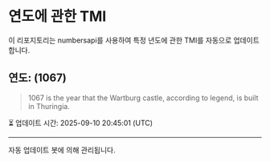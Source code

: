 
# 연도에 관한 TMI

이 리포지토리는 numbersapi를 사용하여 특정 년도에 관한 TMI를 자동으로 업데이트합니다.

## 연도: (1067)
> 1067 is the year that the Wartburg castle, according to legend, is built in Thuringia.

⏳ 업데이트 시간: 2025-09-10 20:45:01 (UTC)

---
자동 업데이트 봇에 의해 관리됩니다.
